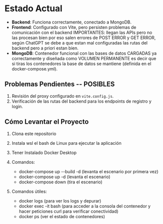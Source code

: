 # Estado Actual

- **Backend**: Funciona correctamente, conectado a MongoDB.
- **Frontend**: Configurado con Vite, pero persisten problemas de comunicación con el backend IMPORTANTES: llegan las APIs pero no las procesan bien por eso salen errores de POST ERROR y GET ERROR, según ChatGPT se debe a que estan mal configuradas las rutas del backend pero a priori estan bien.
- **MongoDB**: Contenedor funcional con las bases de datos CARGADAS ya correctamente y diseñada como VOLUMEN PERMANENTE es decir que si tiras los contenedores la base de datos se mantiene (definida en el docker-compose.yml).

## Problemas Pendientes -- POSIBLES
1. Revisión del proxy configurado en `vite.config.js`.
2. Verificación de las rutas del backend para los endpoints de registro y login.

## Cómo Levantar el Proyecto
1. Clona este repositorio

2. Instala wsl el bash de Linux para ejecutar la aplicación

3. Tener Instalado Docker Desktop

4. Comandos:
    - docker-compose up --build -d (levanta el escenario por primera vez)
    - docker-compose up -d (levanta el escenario)
    - docker-compose down (tira el escenario)

5. Comandos útiles:
    - docker logs <ID-CONTAINER> (para ver los logs y depurar)
    - docker exec -it <ID-CONTAINER> bash (para acceder a la consola del contenedor y hacer peticiones curl para verificar conectividad)
    - docker ps (ver el estado de contenedores)